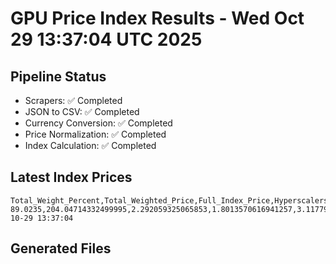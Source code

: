 # GPU Price Index Results - Wed Oct 29 13:37:04 UTC 2025

## Pipeline Status
- Scrapers: ✅ Completed
- JSON to CSV: ✅ Completed
- Currency Conversion: ✅ Completed
- Price Normalization: ✅ Completed
- Index Calculation: ✅ Completed

## Latest Index Prices
```
Total_Weight_Percent,Total_Weighted_Price,Full_Index_Price,Hyperscalers_Only_Price,Non_Hyperscalers_Only_Price,Hyperscaler_Weight,Non_Hyperscaler_Weight,Calculation_Date
89.0235,204.04714332499995,2.292059325065853,1.8013570616941257,3.1177954405050707,55.84,33.183499999999995,2025-10-29 13:37:04
```

## Generated Files
```
```

